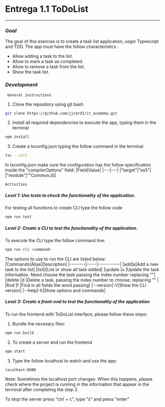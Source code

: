 # Entrega 1.1 ToDoList
---
### _Goal_
The goal of this exercise is to create a task list application, usgin Typescript and TDD. The app must have the follow characteristics :
- Allow adding a task to the list.
- Allow to mark a task as completed.
- Allow to remove a task from the list.
- Show the task list.

### _Development_
` General instructions`
1. Clone the repository using git bash
```sh
git clone https://github.com/jjcard1/it_academy.git
```
2. Install all required dependencies to execute the app, typing them in the terminal
```sh
npm install
```
3. Create a tsconfig.json typing the follow command in the terminal
```sh
tsc --init
```
In tsconfig.json make sure the configuration has the follow specification inside the "compilerOptions" field:
|Field|Value|
|---|---|
|"target"|"es5"|
|"module"|""CommonJS|

`Activities`
##### Level 1: Use tests to check the functionality of the application.
For testing all functions to create CLI type the follow code
```sh
npm run test
```

##### Level 2: Create a CLI to test the functionality of the application.
To execute the CLI type the follow command line:
```sh
npm run cli <command>
```
The options to use to run the CLI are listed below:
|Commands|Alias|Description|
|--------|-----|-----------|
|add|a|Add a new task to the list|
|list|l|List or show all task added|
|update <n>|u <n>|Update the task information. Need choose the task passing the index number replacing "<n>"|
|delete <n>|d <n>|Delete a task, passing the index number to choose, replacing "<n>" |
|find <text>|f <text>|Find in all fields the word passing|
|--version|-V|Show the CLI version|
|--help|-h|Show options and commands|

##### Level 3: Create a front-end to test the functionality of the application
To run the frontend with ToDoList interface, please follow these steps:
1. Bundle the necesary files:
```sh
npm run build
```
2. To create a server and run the frontend
```sh
npm start
```
3. Type the follow localhost to watch and use the app:
```sh
localhost:8080
```
Note: Sometimes the localhost port changes. When this happens, please check where the project is running in the information that appear in the terminal after completing the step 2.

To stop the server press "ctrl + c", type "s" and press "enter"